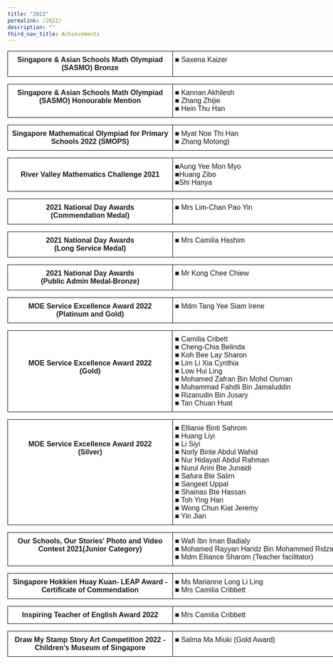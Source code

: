 ```yaml
---
title: "2022"
permalink: /2022/
description: ""
third_nav_title: Achievements
---
```

<style type="text/css">
.tg  {border-collapse:collapse;border-spacing:0;}
.tg td{border-color:black;border-style:solid;border-width:1px;font-family:Arial, sans-serif;font-size:14px;
  overflow:hidden;padding:10px 5px;word-break:normal;}
.tg th{border-color:black;border-style:solid;border-width:1px;font-family:Arial, sans-serif;font-size:14px;
  font-weight:normal;overflow:hidden;padding:10px 5px;word-break:normal;}
.tg .tg-5sko{background-color:#FFF;font-size:16px;text-align:left;vertical-align:top}
.tg .tg-cawn{background-color:#FFF;font-size:16px;font-weight:bold;text-align:center;vertical-align:top}
</style>
<table class="tg" style="undefined;table-layout: fixed; width: 742px">
<colgroup>
<col style="width: 371px">
<col style="width: 371px">
</colgroup>
<thead>
  <tr>
    <td class="tg-cawn">Singapore &amp; Asian Schools Math Olympiad (SASMO) Bronze</td>
    <td class="tg-5sko">■ Saxena Kaizer</td>
  </tr>
</thead>
	
</table>
<style type="text/css">
.tg  {border-collapse:collapse;border-spacing:0;}
.tg td{border-color:black;border-style:solid;border-width:1px;font-family:Arial, sans-serif;font-size:14px;
  overflow:hidden;padding:10px 5px;word-break:normal;}
.tg th{border-color:black;border-style:solid;border-width:1px;font-family:Arial, sans-serif;font-size:14px;
  font-weight:normal;overflow:hidden;padding:10px 5px;word-break:normal;}
.tg .tg-5sko{background-color:#FFF;font-size:16px;text-align:left;vertical-align:top}
.tg .tg-cawn{background-color:#FFF;font-size:16px;font-weight:bold;text-align:center;vertical-align:top}
</style>
<table class="tg" style="undefined;table-layout: fixed; width: 742px">
<colgroup>
<col style="width: 371px">
<col style="width: 371px">
</colgroup>
<thead>
  <tr>
    <td class="tg-cawn">Singapore &amp; Asian Schools Math Olympiad (SASMO) Honourable Mention</td>
    <td class="tg-5sko">■ Kannan Akhilesh
<br>■ Zhang Zhijie
<br>■ Hein Thu Han</td>
  </tr>
</thead>
	
</table>
<style type="text/css">
.tg  {border-collapse:collapse;border-spacing:0;}
.tg td{border-color:black;border-style:solid;border-width:1px;font-family:Arial, sans-serif;font-size:14px;
  overflow:hidden;padding:10px 5px;word-break:normal;}
.tg th{border-color:black;border-style:solid;border-width:1px;font-family:Arial, sans-serif;font-size:14px;
  font-weight:normal;overflow:hidden;padding:10px 5px;word-break:normal;}
.tg .tg-5sko{background-color:#FFF;font-size:16px;text-align:left;vertical-align:top}
.tg .tg-cawn{background-color:#FFF;font-size:16px;font-weight:bold;text-align:center;vertical-align:top}
</style>
<table class="tg" style="undefined;table-layout: fixed; width: 742px">
<colgroup>
<col style="width: 371px">
<col style="width: 371px">
</colgroup>
<thead>
  <tr>
    <td class="tg-cawn">Singapore Mathematical Olympiad for Primary Schools 2022 (SMOPS)</td>
    <td class="tg-5sko">■  Myat Noe Thi Han
<br>■ Zhang Motong)</td>
  </tr>
</thead>
	
</table>
<style type="text/css">
.tg  {border-collapse:collapse;border-spacing:0;}
.tg td{border-color:black;border-style:solid;border-width:1px;font-family:Arial, sans-serif;font-size:14px;
  overflow:hidden;padding:10px 5px;word-break:normal;}
.tg th{border-color:black;border-style:solid;border-width:1px;font-family:Arial, sans-serif;font-size:14px;
  font-weight:normal;overflow:hidden;padding:10px 5px;word-break:normal;}
.tg .tg-5sko{background-color:#FFF;font-size:16px;text-align:left;vertical-align:top}
.tg .tg-cawn{background-color:#FFF;font-size:16px;font-weight:bold;text-align:center;vertical-align:top}
</style>
<table class="tg" style="undefined;table-layout: fixed; width: 742px">
<colgroup>
<col style="width: 371px">
<col style="width: 371px">
</colgroup>
<thead>
  <tr>
    <td class="tg-cawn"><br> River Valley Mathematics Challenge 2021</td>
    <td class="tg-5sko">■Aung Yee Mon Myo
<br>■Huang Zibo
<br>■Shi Hanya</td>
  </tr>
</thead>
	
</table>
<style type="text/css">
.tg  {border-collapse:collapse;border-spacing:0;}
.tg td{border-color:black;border-style:solid;border-width:1px;font-family:Arial, sans-serif;font-size:14px;
  overflow:hidden;padding:10px 5px;word-break:normal;}
.tg th{border-color:black;border-style:solid;border-width:1px;font-family:Arial, sans-serif;font-size:14px;
  font-weight:normal;overflow:hidden;padding:10px 5px;word-break:normal;}
.tg .tg-5sko{background-color:#FFF;font-size:16px;text-align:left;vertical-align:top}
.tg .tg-cawn{background-color:#FFF;font-size:16px;font-weight:bold;text-align:center;vertical-align:top}
</style>
<table class="tg" style="undefined;table-layout: fixed; width: 742px">
<colgroup>
<col style="width: 371px">
<col style="width: 371px">
</colgroup>
<thead>
  <tr>
    <td class="tg-cawn">2021 National Day Awards<br>(Commendation Medal)</td>
    <td class="tg-5sko">■ Mrs Lim-Chan Pao Yin</td>
  </tr>
</thead>
</table>

<style type="text/css">
.tg  {border-collapse:collapse;border-spacing:0;}
.tg td{border-color:black;border-style:solid;border-width:1px;font-family:Arial, sans-serif;font-size:14px;
  overflow:hidden;padding:10px 5px;word-break:normal;}
.tg th{border-color:black;border-style:solid;border-width:1px;font-family:Arial, sans-serif;font-size:14px;
  font-weight:normal;overflow:hidden;padding:10px 5px;word-break:normal;}
.tg .tg-5sko{background-color:#FFF;font-size:16px;text-align:left;vertical-align:top}
.tg .tg-cawn{background-color:#FFF;font-size:16px;font-weight:bold;text-align:center;vertical-align:top}
</style>
<table class="tg" style="undefined;table-layout: fixed; width: 742px">
<colgroup>
<col style="width: 371px">
<col style="width: 371px">
</colgroup>
<thead>
  <tr>
    <td class="tg-cawn">2021 National Day Awards<br>(Long Service Medal)</td>
    <td class="tg-5sko">■ Mrs Camilia Hashim</td>
  </tr>
</thead>
</table>
<style type="text/css">
.tg  {border-collapse:collapse;border-spacing:0;}
.tg td{border-color:black;border-style:solid;border-width:1px;font-family:Arial, sans-serif;font-size:14px;
  overflow:hidden;padding:10px 5px;word-break:normal;}
.tg th{border-color:black;border-style:solid;border-width:1px;font-family:Arial, sans-serif;font-size:14px;
  font-weight:normal;overflow:hidden;padding:10px 5px;word-break:normal;}
.tg .tg-5sko{background-color:#FFF;font-size:16px;text-align:left;vertical-align:top}
.tg .tg-cawn{background-color:#FFF;font-size:16px;font-weight:bold;text-align:center;vertical-align:top}
</style>
<table class="tg" style="undefined;table-layout: fixed; width: 742px">
<colgroup>
<col style="width: 371px">
<col style="width: 371px">
</colgroup>
<thead>
  <tr>
    <td class="tg-cawn">2021 National Day Awards<br>(Public Admin Medal-Bronze)</td>
    <td class="tg-5sko">■ Mr Kong Chee Chiew</td>
  </tr>
</thead>
</table>


<style type="text/css">
.tg  {border-collapse:collapse;border-spacing:0;}
.tg td{border-color:black;border-style:solid;border-width:1px;font-family:Arial, sans-serif;font-size:14px;
  overflow:hidden;padding:10px 5px;word-break:normal;}
.tg th{border-color:black;border-style:solid;border-width:1px;font-family:Arial, sans-serif;font-size:14px;
  font-weight:normal;overflow:hidden;padding:10px 5px;word-break:normal;}
.tg .tg-5sko{background-color:#FFF;font-size:16px;text-align:left;vertical-align:top}
.tg .tg-cawn{background-color:#FFF;font-size:16px;font-weight:bold;text-align:center;vertical-align:top}
</style>
<table class="tg" style="undefined;table-layout: fixed; width: 742px">
<colgroup>
<col style="width: 371px">
<col style="width: 371px">
</colgroup>
<thead>
  <tr>
    <td class="tg-cawn">MOE Service Excellence Award 2022<br>(Platinum and Gold)</td>
    <td class="tg-5sko">■ Mdm Tang Yee Siam Irene</td>
  </tr>
</thead>
</table>


<style type="text/css">
.tg  {border-collapse:collapse;border-spacing:0;}
.tg td{border-color:black;border-style:solid;border-width:1px;font-family:Arial, sans-serif;font-size:14px;
  overflow:hidden;padding:10px 5px;word-break:normal;}
.tg th{border-color:black;border-style:solid;border-width:1px;font-family:Arial, sans-serif;font-size:14px;
  font-weight:normal;overflow:hidden;padding:10px 5px;word-break:normal;}
.tg .tg-5sko{background-color:#FFF;font-size:16px;text-align:left;vertical-align:top}
.tg .tg-cawn{background-color:#FFF;font-size:16px;font-weight:bold;text-align:center;vertical-align:top}
</style>
<table class="tg" style="undefined;table-layout: fixed; width: 742px">
<colgroup>
<col style="width: 371px">
<col style="width: 371px">
</colgroup>
<thead>
  <tr>
    <td class="tg-cawn"><br><br><br>MOE Service Excellence Award 2022<br>(Gold)<br></td>
    <td class="tg-5sko">■ Camilia Cribett
<br>■&nbsp;Cheng-Chia Belinda
<br>■ Koh Bee Lay Sharon
<br>■ Lim Li Xia Cynthia
<br>■ Low Hui Ling
<br>■ Mohamed Zafran Bin Mohd Osman
<br>■ Muhammad Fahdli Bin Jamaluddin
<br>■&nbsp;Rizanudin Bin Jusary
<br>■ Tan Chuan Huat</td>
  </tr>
</thead>
</table>

<style type="text/css">
.tg  {border-collapse:collapse;border-spacing:0;}
.tg td{border-color:black;border-style:solid;border-width:1px;font-family:Arial, sans-serif;font-size:14px;
  overflow:hidden;padding:10px 5px;word-break:normal;}
.tg th{border-color:black;border-style:solid;border-width:1px;font-family:Arial, sans-serif;font-size:14px;
  font-weight:normal;overflow:hidden;padding:10px 5px;word-break:normal;}
.tg .tg-5sko{background-color:#FFF;font-size:16px;text-align:left;vertical-align:top}
.tg .tg-cawn{background-color:#FFF;font-size:16px;font-weight:bold;text-align:center;vertical-align:top}
</style>
<table class="tg" style="undefined;table-layout: fixed; width: 742px">
<colgroup>
<col style="width: 371px">
<col style="width: 371px">
</colgroup>
<thead>
  <tr>
    <td class="tg-cawn"><br><br>MOE Service Excellence Award 2022<br>(Silver)<br></td>
    <td class="tg-5sko">■ Ellianie Binti Sahrom
<br>■ Huang Liyi
<br>■ Li Siyi
<br>■ Norly Binte Abdul Wahid
<br>■ Nur Hidayati Abdul Rahman
<br>■ Nurul Arini Bte Junaidi
<br>■ Safura Bte Salim
<br>■ Sangeet Uppal
<br>■ Shainas Bte Hassan
<br>■ Toh Ying Han
<br>■ Wong Chun Kiat Jeremy
<br>■ Yin Jian</td>
  </tr>
</thead>
	
</table>
<style type="text/css">
.tg  {border-collapse:collapse;border-spacing:0;}
.tg td{border-color:black;border-style:solid;border-width:1px;font-family:Arial, sans-serif;font-size:14px;
  overflow:hidden;padding:10px 5px;word-break:normal;}
.tg th{border-color:black;border-style:solid;border-width:1px;font-family:Arial, sans-serif;font-size:14px;
  font-weight:normal;overflow:hidden;padding:10px 5px;word-break:normal;}
.tg .tg-5sko{background-color:#FFF;font-size:16px;text-align:left;vertical-align:top}
.tg .tg-cawn{background-color:#FFF;font-size:16px;font-weight:bold;text-align:center;vertical-align:top}
</style>
<table class="tg" style="undefined;table-layout: fixed; width: 742px">
<colgroup>
<col style="width: 371px">
<col style="width: 371px">
</colgroup>
<thead>
  <tr>
    <td class="tg-cawn">Our Schools, Our Stories' Photo and Video Contest 2021(Junior Category)</td>
    <td class="tg-5sko">■ Wafi Ibn Iman Badialy<br>■ Mohamed Rayyan Haridz Bin Mohammed Ridza<br>■ Mdm Elliance Sharom (Teacher facilitator)<br> </td>
  </tr>
</thead>
</table>

<style type="text/css">
.tg  {border-collapse:collapse;border-spacing:0;}
.tg td{border-color:black;border-style:solid;border-width:1px;font-family:Arial, sans-serif;font-size:14px;
  overflow:hidden;padding:10px 5px;word-break:normal;}
.tg th{border-color:black;border-style:solid;border-width:1px;font-family:Arial, sans-serif;font-size:14px;
  font-weight:normal;overflow:hidden;padding:10px 5px;word-break:normal;}
.tg .tg-5sko{background-color:#FFF;font-size:16px;text-align:left;vertical-align:top}
.tg .tg-cawn{background-color:#FFF;font-size:16px;font-weight:bold;text-align:center;vertical-align:top}
</style>
<table class="tg" style="undefined;table-layout: fixed; width: 742px">
<colgroup>
<col style="width: 371px">
<col style="width: 371px">
</colgroup>
<thead>
  <tr>
    <td class="tg-cawn">Singapore Hokkien Huay Kuan- LEAP Award - Certificate of Commendation</td>
    <td class="tg-5sko">■ Ms Marianne Long Li Ling <br>■ Mrs Camilia Cribbett </td>
  </tr>
</thead>
</table>
<style type="text/css">
.tg  {border-collapse:collapse;border-spacing:0;}
.tg td{border-color:black;border-style:solid;border-width:1px;font-family:Arial, sans-serif;font-size:14px;
  overflow:hidden;padding:10px 5px;word-break:normal;}
.tg th{border-color:black;border-style:solid;border-width:1px;font-family:Arial, sans-serif;font-size:14px;
  font-weight:normal;overflow:hidden;padding:10px 5px;word-break:normal;}
.tg .tg-5sko{background-color:#FFF;font-size:16px;text-align:left;vertical-align:top}
.tg .tg-cawn{background-color:#FFF;font-size:16px;font-weight:bold;text-align:center;vertical-align:top}
</style>
<table class="tg" style="undefined;table-layout: fixed; width: 742px">
<colgroup>
<col style="width: 371px">
<col style="width: 371px">
</colgroup>
<thead>
  <tr>
    <td class="tg-cawn">Inspiring Teacher of English Award 2022</td>
    <td class="tg-5sko">■ Mrs Camilia Cribbett</td>
  </tr>
</thead>
</table>
<style type="text/css">
.tg  {border-collapse:collapse;border-spacing:0;}
.tg td{border-color:black;border-style:solid;border-width:1px;font-family:Arial, sans-serif;font-size:14px;
  overflow:hidden;padding:10px 5px;word-break:normal;}
.tg th{border-color:black;border-style:solid;border-width:1px;font-family:Arial, sans-serif;font-size:14px;
  font-weight:normal;overflow:hidden;padding:10px 5px;word-break:normal;}
.tg .tg-5sko{background-color:#FFF;font-size:16px;text-align:left;vertical-align:top}
.tg .tg-cawn{background-color:#FFF;font-size:16px;font-weight:bold;text-align:center;vertical-align:top}
</style>
<table class="tg" style="undefined;table-layout: fixed; width: 742px">
<colgroup>
<col style="width: 371px">
<col style="width: 371px">
</colgroup>
<thead>
  <tr>
    <td class="tg-cawn">Draw My Stamp Story Art Competition 2022 - Children’s Museum of Singapore</td>
    <td class="tg-5sko">■   Salma Ma Miuki&nbsp;(Gold Award)</td>
  </tr>
</thead>
</table>